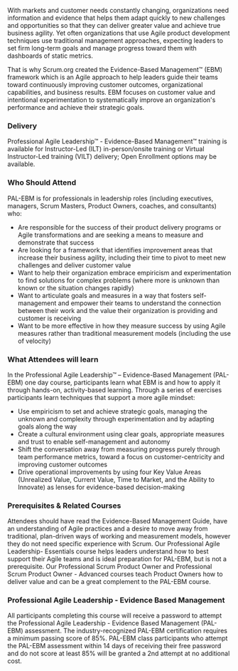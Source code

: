 <!-- professional-agile-leadership-evidence-based-management-->



With markets and customer needs constantly changing, organizations need information and evidence that helps them adapt quickly to new challenges and opportunities so that they can deliver greater value and achieve true business agility. Yet often organizations that use Agile product development techniques use traditional management approaches, expecting leaders to set firm long-term goals and manage progress toward them with dashboards of static metrics.

That is why Scrum.org created the Evidence-Based Management™ (EBM) framework which is an Agile approach to help leaders guide their teams toward continuously improving customer outcomes, organizational capabilities, and business results. EBM focuses on customer value and intentional experimentation to systematically improve an organization's performance and achieve their strategic goals.


### Delivery

Professional Agile Leadership™ - Evidence-Based Management™ training is available for Instructor-Led (ILT) in-person/onsite training or Virtual Instructor-Led training (VILT) delivery; Open Enrollment options may be available.


### Who Should Attend

PAL-EBM is for professionals in leadership roles (including executives, managers, Scrum Masters, Product Owners, coaches, and consultants) who:

- Are responsible for the success of their product delivery programs or Agile transformations and are seeking a means to measure and demonstrate that success
- Are looking for a framework that identifies improvement areas that increase their business agility, including their time to pivot to meet new challenges and deliver customer value
- Want to help their organization embrace empiricism and experimentation to find solutions for complex problems (where more is unknown than known or the situation changes rapidly)
- Want to articulate goals and measures in a way that fosters self-management and empower their teams to understand the connection between their work and the value their organization is providing and customer is receiving
- Want to be more effective in how they measure success by using Agile measures rather than traditional measurement models (including the use of velocity)


### What Attendees will learn

In the Professional Agile Leadership™ – Evidence-Based Management (PAL-EBM) one day course, participants learn what EBM is and how to apply it through hands-on, activity-based learning. Through a series of exercises participants learn techniques that support a more agile mindset:

- Use empiricism to set and achieve strategic goals, managing the unknown and complexity through experimentation and by adapting goals along the way
- Create a cultural environment using clear goals, appropriate measures and trust to enable self-management and autonomy
- Shift the conversation away from measuring progress purely through team performance metrics, toward a focus on customer-centricity and improving customer outcomes
- Drive operational improvements by using four Key Value Areas (Unrealized Value, Current Value, Time to Market, and the Ability to Innovate) as lenses for evidence-based decision-making


### Prerequisites & Related Courses

Attendees should have read the Evidence-Based Management Guide, have an understanding of Agile practices and a desire to move away from traditional, plan-driven ways of working and measurement models, however they do not need specific experience with Scrum. Our Professional Agile Leadership- Essentials course helps leaders understand how to best support their Agile teams and is ideal preparation for PAL-EBM, but is not a prerequisite. Our Professional Scrum Product Owner and Professional Scrum Product Owner - Advanced courses teach Product Owners how to deliver value and can be a great complement to the PAL-EBM course.


### Professional Agile Leadership - Evidence Based Management

All participants completing this course will receive a password to attempt the Professional Agile Leadership - Evidence Based Management (PAL-EBM) assessment. The industry-recognized PAL-EBM certification requires a minimum passing score of 85%. PAL-EBM class participants who attempt the PAL-EBM assessment within 14 days of receiving their free password and do not score at least 85% will be granted a 2nd attempt at no additional cost.

